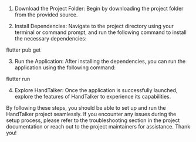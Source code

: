 1. Download the Project Folder: Begin by downloading the project folder from the provided source.

2. Install Dependencies: Navigate to the project directory using your terminal or command prompt, and run the following command to install the necessary dependencies:

flutter pub get

3. Run the Application: After installing the dependencies, you can run the application using the following command:

flutter run

4. Explore HandTalker: Once the application is successfully launched, explore the features of HandTalker to experience its capabilities.

By following these steps, you should be able to set up and run the HandTalker project seamlessly. If you encounter any issues during the setup process, please refer to the troubleshooting section in the project documentation or reach out to the project maintainers for assistance. Thank you!